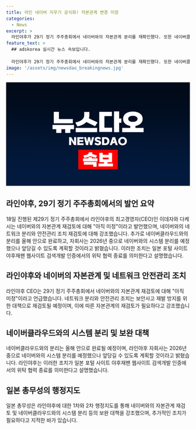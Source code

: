 ```yaml
---
title: 라인 네이버 지우기 공식화! 자본관계 변경 미정
categories:
  - News
excerpt: >
  라인야후가 29기 정기 주주총회에서 네이버와의 자본관계 분리를 재확인했다. 또한 네이버클라우드와의 네트워크 분리로 인한 안전관리 조치 등을 재검토 중이며, 자본관계 재검토에 대해서는 아직 미정 상태이다. CEO는 종업원용 시스템과의 분리를 올해 안으로 완료할 예정이며, 총무성은 라인야후의 대책이 미흡하다고 지적했다. 이는 야후재팬 웹사이트 검색개발 인증에서 위탁 협력을 종료하는 의미가 될 것으로 보인다.
feature_text: >
  ## adskorea 실시간 뉴스 속보입니다.

  라인야후가 29기 정기 주주총회에서 네이버와의 자본관계 분리를 재확인했다. 또한 네이버클라우드와의 네트워크 분리로 인한 안전관리 조치 등을 재검토 중이며, 자본관계 재검토에 대해서는 아직 미정 상태이다. CEO는 종업원용 시스템과의 분리를 올해 안으로 완료할 예정이며, 총무성은 라인야후의 대책이 미흡하다고 지적했다. 이는 야후재팬 웹사이트 검색개발 인증에서 위탁 협력을 종료하는 의미가 될 것으로 보인다.
image: '/assets/img/newsdao_breakingnews.jpg'
---
```


<p><img src="/assets/img/newsdao_breakingnews.jpg" alt="adskorea 속보" /></p>

<h2 data-ke-size="size26">라인야후, 29기 정기 주주총회에서의 발언 요약</h2>

<p data-ke-size="size16">18일 진행된 제29기 정기 주주총회에서 라인야후의 최고경영자(CEO)인 이데자와 다케시는 네이버와의 자본관계 재검토에 대해 "아직 미정"이라고 발언했으며, 네이버와의 네트워크 분리와 안전관리 조치 재검토에 대해 강조했습니다. 추가로 네이버클라우드와의 분리를 올해 안으로 완료하고, 자회사는 2026년 중으로 네이버와의 시스템 분리를 예정했으나 앞당길 수 있도록 계획할 것이라고 밝혔습니다. 이러한 조치는 일본 포털 사이트 야후재팬 웹사이트 검색개발 인증에서의 위탁 협력 종료를 의미한다고 설명했습니다.</p>

<h2 data-ke-size="size26">라인야후와 네이버의 자본관계 및 네트워크 안전관리 조치</h2>

<p data-ke-size="size16">라인야후 CEO는 29기 정기 주주총회에서 네이버와의 자본관계 재검토에 대해 "아직 미정"이라고 언급했습니다. 네트워크 분리와 안전관리 조치는 보안사고 재발 방지를 위한 대책으로 재검토될 예정이며, 이에 따른 자본관계의 재검토가 필요하다고 강조했습니다.</p>

<h2 data-ke-size="size26">네이버클라우드와의 시스템 분리 및 보완 대책</h2>

<p data-ke-size="size16">네이버클라우드와의 분리는 올해 안으로 완료될 예정이며, 라인야후 자회사는 2026년 중으로 네이버와의 시스템 분리를 예정했으나 앞당길 수 있도록 계획할 것이라고 밝혔습니다. 라인야후는 이러한 조치가 일본 포털 사이트 야후재팬 웹사이트 검색개발 인증에서의 위탁 협력 종료를 의미한다고 설명했습니다.</p>

<h2 data-ke-size="size26">일본 총무성의 행정지도</h2>

<p data-ke-size="size16">일본 총무성은 라인야후에 대한 1차와 2차 행정지도를 통해 네이버와의 자본관계 재검토 및 네이버클라우드와의 시스템 분리 등의 보완 대책을 강조했으며, 추가적인 조치가 필요하다고 지적한 바가 있습니다.</p>

